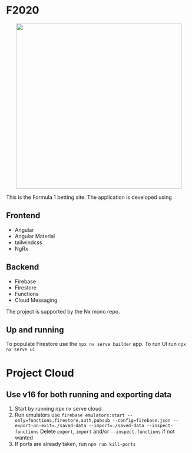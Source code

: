 # F2020

<p align="center"><img src="https://github.com/bregnvig/F2020/blob/develop/apps/ui/src/assets/icons/icon-192x192.png?raw=true" width="450"></p>

This is the Formula 1 betting site. 
The application is developed using

## Frontend

* Angular
* Angular Material
* tailwindcss
* NgRx

## Backend

* Firebase
* Firestore
* Functions
* Cloud Messaging

The project is supported by the Nx mono repo.

## Up and running

To populate Firestore use the `npx nx serve builder` app.
To run UI run `npx nx serve ui`

# Project Cloud

## Use v16 for both running and exporting data

1. Start by running npx nx serve cloud
2. Run emulators use `firebase emulators:start --only=functions,firestore,auth,pubsub --config=firebase.json --export-on-exit=./saved-data --import=./saved-data --inspect-functions` Delete `export`, `import` and/or `--inspect-functions` if not wanted
3. If ports are already taken, run `npm run kill-ports` 
